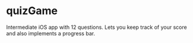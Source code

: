 # quizGame
Intermediate iOS app with 12 questions. Lets you keep track of your score and also implements a progress bar.
